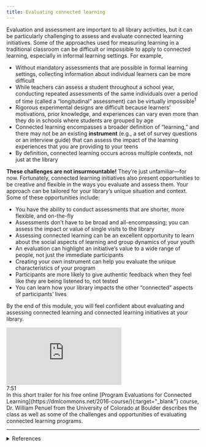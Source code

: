 ```yaml
---
title: Evaluating connected learning
---
```


Evaluation and assessment are important to all library activities, but it can be particularly challenging to assess and evaluate connected learning initiatives. Some of the approaches used for measuring learning in a traditional classroom can be difficult or impossible to apply to connected learning, especially in informal learning settings. For example,

- Without mandatory assessments that are possible in formal learning settings, collecting information about individual learners can be more difficult
- While teachers can assess a student throughout a school year, conducting repeated assessments of the same individuals over a period of time (called a “longitudinal” assessment) can be virtually impossible<sup>1</sup>
- Rigorous experimental designs are difficult because learners’ motivations, prior knowledge, and experiences can vary even more than they do in schools where students are grouped by age
- Connected learning encompasses a broader definition of “learning,” and there may not be an existing **instrument** (e.g., a set of survey questions or an interview guide) that can assess the impact of the learning experiences that you are providing to your teens
- By definition, connected learning occurs across multiple contexts, not just at the library

**These challenges are not insurmountable!** They’re just unfamiliar—for now. Fortunately, connected learning initiatives also present opportunities to be creative and flexible in the ways you evaluate and assess them. Your approach can be tailored for your library’s unique situation and context. Some of these opportunities include:

- You have the ability to conduct assessments that are shorter, more flexible, and on-the-fly
- Assessments don’t have to be broad and all-encompassing; you can assess the impact or value of single visits to the library
- Assessing connected learning can be an excellent opportunity to learn about the social aspects of learning and group dynamics of your youth
- An evaluation can highlight an initiative’s value to a wide range of people, not just the immediate participants
- Creating your own instrument can help you evaluate the unique characteristics of your program
- Participants are more likely to give authentic feedback when they feel like they are being listened to, not tested
- You can learn how your library impacts the other “connected” aspects of participants’ lives

By the end of this module, you will feel confident about evaluating and assessing connected learning and connected learning initiatives at your library.


<div class="callout videos" markdown="1">
<iframe src="https://www.youtube.com/embed/u6rguxNk8kY" frameborder="0" allow="autoplay; encrypted-media" allowfullscreen></iframe>
<div class="videotime" markdown="1">7:51
</div>
In this short trailer for his free online [Program Evaluations for Connected Learning](https://dmlcommons.net/2016-course/){:target="_blank"} course, Dr. William Penuel from the University of Colorado at Boulder describes the class as well as some of the challenges and opportunities of evaluating connected learning programs.
</div>

---

<details>
	<summary>References</summary>
	1: <a href="https://youtu.be/u6rguxNk8kY" target="_blank">Course Teaser: Program Evaluations for Connected Learning</a> (4:30).
</details>
